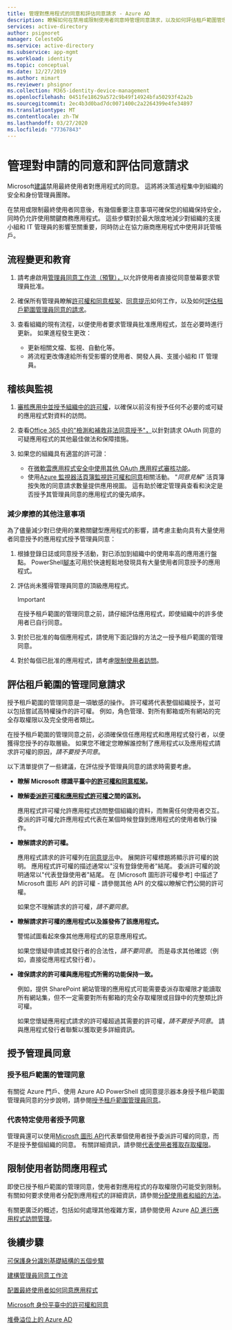 ```yaml
---
title: 管理對應用程式的同意和評估同意請求 - Azure AD
description: 瞭解如何在禁用或限制使用者同意時管理同意請求，以及如何評估租戶範圍管理員同意應用程式的請求。
services: active-directory
author: psignoret
manager: CelesteDG
ms.service: active-directory
ms.subservice: app-mgmt
ms.workload: identity
ms.topic: conceptual
ms.date: 12/27/2019
ms.author: mimart
ms.reviewer: phsignor
ms.collection: M365-identity-device-management
ms.openlocfilehash: 0451fe18629a572c9b49f14924bfa50293f42a2b
ms.sourcegitcommit: 2ec4b3d0bad7dc0071400c2a2264399e4fe34897
ms.translationtype: MT
ms.contentlocale: zh-TW
ms.lasthandoff: 03/27/2020
ms.locfileid: "77367843"
---
```

# <a name="managing-consent-to-applications-and-evaluating-consent-requests"></a>管理對申請的同意和評估同意請求

Microsoft[建議](https://docs.microsoft.com/azure/security/fundamentals/steps-secure-identity#restrict-user-consent-operations)禁用最終使用者對應用程式的同意。 這將將決策過程集中到組織的安全和身份管理員團隊。

在禁用或限制最終使用者同意後，有幾個重要注意事項可確保您的組織保持安全，同時仍允許使用關鍵商務應用程式。 這些步驟對於最大限度地減少對組織的支援小組和 IT 管理員的影響至關重要，同時防止在協力廠商應用程式中使用非託管帳戶。

## <a name="process-changes-and-education"></a>流程變更和教育

 1. 請考慮啟用[管理員同意工作流（預覽），](configure-admin-consent-workflow.md)以允許使用者直接從同意螢幕要求管理員批准。

 2. 確保所有管理員瞭解[許可權和同意框架](../develop/consent-framework.md)、[同意提示](../develop/application-consent-experience.md)如何工作，以及如何[評估租戶範圍管理員同意的請求](#evaluating-a-request-for-tenant-wide-admin-consent)。
 3. 查看組織的現有流程，以便使用者要求管理員批准應用程式，並在必要時進行更新。 如果進程發生更改：
    * 更新相關文檔、監視、自動化等。
    * 將流程更改傳達給所有受影響的使用者、開發人員、支援小組和 IT 管理員。

## <a name="auditing-and-monitoring"></a>稽核與監視

1. [審核應用中並授予組織中的許可權](https://docs.microsoft.com/azure/security/fundamentals/steps-secure-identity#audit-apps-and-consented-permissions)，以確保以前沒有授予任何不必要的或可疑的應用程式對資料的訪問。

2. 查看[Office 365 中的"檢測和補救非法同意授予"，](https://docs.microsoft.com/microsoft-365/security/office-365-security/detect-and-remediate-illicit-consent-grants)以針對請求 OAuth 同意的可疑應用程式的其他最佳做法和保障措施。

3. 如果您的組織具有適當的許可證：

    * 在[微軟雲應用程式安全中使用其他 OAuth 應用程式審核功能](https://docs.microsoft.com/cloud-app-security/investigate-risky-oauth)。
    * 使用[Azure 監視器活頁簿監視許可權和同意](../reports-monitoring/howto-use-azure-monitor-workbooks.md)相關活動。 "*同意見解"* 活頁簿按失敗的同意請求數量提供應用視圖。 這有助於確定管理員查看和決定是否授予其管理員同意的應用程式的優先順序。

### <a name="additional-considerations-for-reducing-friction"></a>減少摩擦的其他注意事項

為了儘量減少對已使用的業務關鍵型應用程式的影響，請考慮主動向具有大量使用者同意授予的應用程式授予管理員同意：

1. 根據登錄日誌或同意授予活動，對已添加到組織中的使用率高的應用進行盤點。 PowerShell[腳本](https://gist.github.com/psignoret/41793f8c6211d2df5051d77ca3728c09)可用於快速輕鬆地發現具有大量使用者同意授予的應用程式。

2. 評估尚未獲得管理員同意的頂級應用程式。

   > [!IMPORTANT]
   > 在授予租戶範圍的管理同意之前，請仔細評估應用程式，即使組織中的許多使用者已自行同意。

3. 對於已批准的每個應用程式，請使用下面記錄的方法之一授予租戶範圍的管理同意。

4. 對於每個已批准的應用程式，請考慮[限制使用者訪問](configure-user-consent.md)。

## <a name="evaluating-a-request-for-tenant-wide-admin-consent"></a>評估租戶範圍的管理同意請求

授予租戶範圍的管理同意是一項敏感的操作。  許可權將代表整個組織授予，並可以包括嘗試高特權操作的許可權。 例如，角色管理、對所有郵箱或所有網站的完全存取權限以及完全使用者類比。

在授予租戶範圍的管理同意之前，必須確保信任應用程式和應用程式發行者，以便獲得您授予的存取層級。 如果您不確定您瞭解誰控制了應用程式以及應用程式請求許可權的原因，*請不要授予同意*。

以下清單提供了一些建議，在評估授予管理員同意的請求時需要考慮。

* **瞭解 Microsoft 標識平臺中[的許可權和同意框架](../develop/consent-framework.md)。**

* **瞭解[委派許可權和應用程式許可權](../develop/v2-permissions-and-consent.md#permission-types)之間的區別。**

   應用程式許可權允許應用程式訪問整個組織的資料，而無需任何使用者交互。 委派的許可權允許應用程式代表在某個時候登錄到應用程式的使用者執行操作。

* **瞭解請求的許可權。**

   應用程式請求的許可權列在[同意提示](../develop/application-consent-experience.md)中。 展開許可權標題將顯示許可權的說明。 應用程式許可權的描述通常以"沒有登錄使用者"結尾。 委派許可權的說明通常以"代表登錄使用者"結尾。 在 [Microsoft 圖形許可權參考] 中描述了 Microsoft 圖形 API 的許可權 - 請參閱其他 API 的文檔以瞭解它們公開的許可權。

   如果您不理解請求的許可權，*請不要同意*。

* **瞭解請求許可權的應用程式以及誰發佈了該應用程式。**

   警惕試圖看起來像其他應用程式的惡意應用程式。

   如果您懷疑申請或其發行者的合法性，*請不要同意*。 而是尋求其他確認（例如，直接從應用程式發行者）。

* **確保請求的許可權與應用程式所需的功能保持一致。**

   例如，提供 SharePoint 網站管理的應用程式可能需要委派存取權限才能讀取所有網站集，但不一定需要對所有郵箱的完全存取權限或目錄中的完整類比許可權。

   如果您懷疑應用程式請求的許可權超過其需要的許可權，*請不要授予同意*。 請與應用程式發行者聯繫以獲取更多詳細資訊。

## <a name="granting-consent-as-an-administrator"></a>授予管理員同意

### <a name="granting-tenant-wide-admin-consent"></a>授予租戶範圍的管理同意

有關從 Azure 門戶、使用 Azure AD PowerShell 或同意提示器本身授予租戶範圍管理員同意的分步說明，請參閱[授予租戶範圍管理員同意](grant-admin-consent.md)。

### <a name="granting-consent-on-behalf-of-a-specific-user"></a>代表特定使用者授予同意

管理員還可以使用[Microsft 圖形 API](https://docs.microsoft.com/graph/use-the-api)代表單個使用者授予委派許可權的同意，而不是授予整個組織的同意。 有關詳細資訊，請參閱[代表使用者獲取存取權限](https://docs.microsoft.com/graph/auth-v2-user)。

## <a name="limiting-user-access-to-applications"></a>限制使用者訪問應用程式

即使已授予租戶範圍的管理同意，使用者對應用程式的存取權限仍可能受到限制。 有關如何要求使用者分配到應用程式的詳細資訊，請參閱[分配使用者和組的方法](methods-for-assigning-users-and-groups.md)。

有關更廣泛的概述，包括如何處理其他複雜方案，請參閱使用 Azure [AD 進行應用程式訪問管理](what-is-access-management.md)。

## <a name="next-steps"></a>後續步驟

[可保護身分識別基礎結構的五個步驟](https://docs.microsoft.com/azure/security/fundamentals/steps-secure-identity#before-you-begin-protect-privileged-accounts-with-mfa)

[建構管理員同意工作流](configure-admin-consent-workflow.md)

[配置最終使用者如何同意應用程式](configure-user-consent.md)

[Microsoft 身份平臺中的許可權和同意](../develop/active-directory-v2-scopes.md)

[堆疊溢位上的 Azure AD](https://stackoverflow.com/questions/tagged/azure-active-directory)